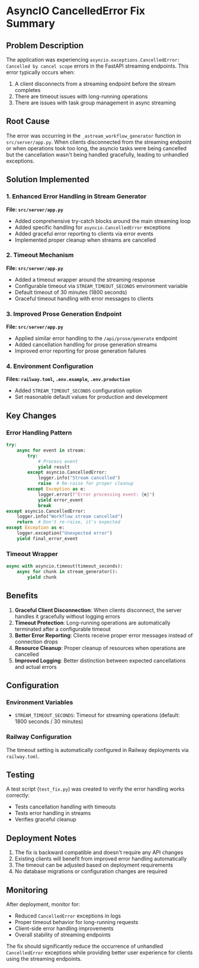 # AsyncIO CancelledError Fix Summary

## Problem Description

The application was experiencing `asyncio.exceptions.CancelledError: Cancelled by cancel scope` errors in the FastAPI streaming endpoints. This error typically occurs when:

1. A client disconnects from a streaming endpoint before the stream completes
2. There are timeout issues with long-running operations
3. There are issues with task group management in async streaming

## Root Cause

The error was occurring in the `_astream_workflow_generator` function in `src/server/app.py`. When clients disconnected from the streaming endpoint or when operations took too long, the asyncio tasks were being cancelled but the cancellation wasn't being handled gracefully, leading to unhandled exceptions.

## Solution Implemented

### 1. Enhanced Error Handling in Stream Generator

**File: `src/server/app.py`**

- Added comprehensive try-catch blocks around the main streaming loop
- Added specific handling for `asyncio.CancelledError` exceptions
- Added graceful error reporting to clients via error events
- Implemented proper cleanup when streams are cancelled

### 2. Timeout Mechanism

**File: `src/server/app.py`**

- Added a timeout wrapper around the streaming response
- Configurable timeout via `STREAM_TIMEOUT_SECONDS` environment variable
- Default timeout of 30 minutes (1800 seconds)
- Graceful timeout handling with error messages to clients

### 3. Improved Prose Generation Endpoint

**File: `src/server/app.py`**

- Applied similar error handling to the `/api/prose/generate` endpoint
- Added cancellation handling for prose generation streams
- Improved error reporting for prose generation failures

### 4. Environment Configuration

**Files: `railway.toml`, `.env.example`, `.env.production`**

- Added `STREAM_TIMEOUT_SECONDS` configuration option
- Set reasonable default values for production and development

## Key Changes

### Error Handling Pattern

```python
try:
    async for event in stream:
        try:
            # Process event
            yield result
        except asyncio.CancelledError:
            logger.info("Stream cancelled")
            raise  # Re-raise for proper cleanup
        except Exception as e:
            logger.error(f"Error processing event: {e}")
            yield error_event
            break
except asyncio.CancelledError:
    logger.info("Workflow stream cancelled")
    return  # Don't re-raise, it's expected
except Exception as e:
    logger.exception("Unexpected error")
    yield final_error_event
```

### Timeout Wrapper

```python
async with asyncio.timeout(timeout_seconds):
    async for chunk in stream_generator():
        yield chunk
```

## Benefits

1. **Graceful Client Disconnection**: When clients disconnect, the server handles it gracefully without logging errors
2. **Timeout Protection**: Long-running operations are automatically terminated after a configurable timeout
3. **Better Error Reporting**: Clients receive proper error messages instead of connection drops
4. **Resource Cleanup**: Proper cleanup of resources when operations are cancelled
5. **Improved Logging**: Better distinction between expected cancellations and actual errors

## Configuration

### Environment Variables

- `STREAM_TIMEOUT_SECONDS`: Timeout for streaming operations (default: 1800 seconds / 30 minutes)

### Railway Configuration

The timeout setting is automatically configured in Railway deployments via `railway.toml`.

## Testing

A test script (`test_fix.py`) was created to verify the error handling works correctly:

- Tests cancellation handling with timeouts
- Tests error handling in streams
- Verifies graceful cleanup

## Deployment Notes

1. The fix is backward compatible and doesn't require any API changes
2. Existing clients will benefit from improved error handling automatically
3. The timeout can be adjusted based on deployment requirements
4. No database migrations or configuration changes are required

## Monitoring

After deployment, monitor for:

- Reduced `CancelledError` exceptions in logs
- Proper timeout behavior for long-running requests
- Client-side error handling improvements
- Overall stability of streaming endpoints

The fix should significantly reduce the occurrence of unhandled `CancelledError` exceptions while providing better user experience for clients using the streaming endpoints.
